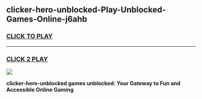 
## clicker-hero-unblocked-Play-Unblocked-Games-Online-j6ahb
<h3>
<a href="https://premium76.site?title=clicker-hero-unblocked&ref=25A">CLICK TO PLAY</a></h3>
<hr>

<h3>
<a href="https://premium76.site?title=clicker-hero-unblocked&ref=25A">CLICK 2 PLAY</a>
  
</h3>

<a href="https://premium76.site?title=clicker-hero-unblocked&ref=25A"><img src="https://clearcache.store/games.png"></a>


**clicker-hero-unblocked games unblocked: Your Gateway to Fun and Accessible Online Gaming**
